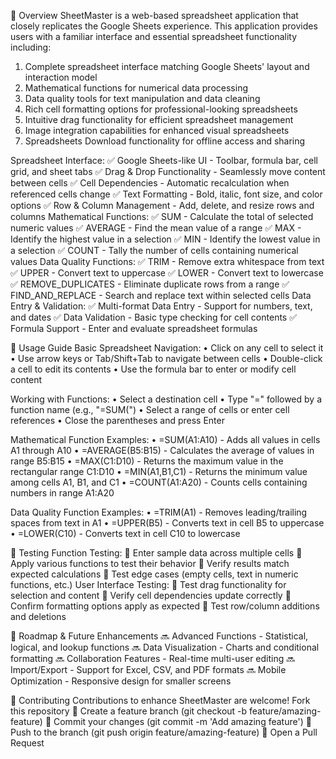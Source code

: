 
🚀 Overview
SheetMaster is a web-based spreadsheet application that closely replicates the Google Sheets experience. This application provides users with a familiar interface and essential spreadsheet functionality including:
1.	Complete spreadsheet interface matching Google Sheets' layout and interaction model
2.	Mathematical functions for numerical data processing
3.	Data quality tools for text manipulation and data cleaning
4.	Rich cell formatting options for professional-looking spreadsheets
5.	Intuitive drag functionality for efficient spreadsheet management
6.	Image integration capabilities for enhanced visual spreadsheets 
7.	Spreadsheets Download functionality for offline access and sharing


Spreadsheet Interface:
✅ Google Sheets-like UI - Toolbar, formula bar, cell grid, and sheet tabs
✅ Drag & Drop Functionality - Seamlessly move content between cells
✅ Cell Dependencies - Automatic recalculation when referenced cells change
✅ Text Formatting - Bold, italic, font size, and color options
✅ Row & Column Management - Add, delete, and resize rows and columns
Mathematical Functions:
✅ SUM - Calculate the total of selected numeric values
✅ AVERAGE - Find the mean value of a range
✅ MAX - Identify the highest value in a selection
✅ MIN - Identify the lowest value in a selection
✅ COUNT - Tally the number of cells containing numerical values
Data Quality Functions:
✅ TRIM - Remove extra whitespace from text
✅ UPPER - Convert text to uppercase
✅ LOWER - Convert text to lowercase
✅ REMOVE_DUPLICATES - Eliminate duplicate rows from a range
✅ FIND_AND_REPLACE - Search and replace text within selected cells
Data Entry & Validation:
✅ Multi-format Data Entry - Support for numbers, text, and dates
✅ Data Validation - Basic type checking for cell contents
✅ Formula Support - Enter and evaluate spreadsheet formulas
 

🎯 Usage Guide
Basic Spreadsheet Navigation:
•	Click on any cell to select it
•	Use arrow keys or Tab/Shift+Tab to navigate between cells
•	Double-click a cell to edit its contents
•	Use the formula bar to enter or modify cell content

Working with Functions:
•	Select a destination cell
•	Type "=" followed by a function name (e.g., "=SUM(")
•	Select a range of cells or enter cell references
•	Close the parentheses and press Enter

Mathematical Function Examples:
•	=SUM(A1:A10) - Adds all values in cells A1 through A10
•	=AVERAGE(B5:B15) - Calculates the average of values in range B5:B15
•	=MAX(C1:D10) - Returns the maximum value in the rectangular range C1:D10
•	=MIN(A1,B1,C1) - Returns the minimum value among cells A1, B1, and C1
•	=COUNT(A1:A20) - Counts cells containing numbers in range A1:A20

Data Quality Function Examples:
•	=TRIM(A1) - Removes leading/trailing spaces from text in A1
•	=UPPER(B5) - Converts text in cell B5 to uppercase
•	=LOWER(C10) - Converts text in cell C10 to lowercase

🧪 Testing
Function Testing:
	Enter sample data across multiple cells
	Apply various functions to test their behavior
	Verify results match expected calculations
	Test edge cases (empty cells, text in numeric functions, etc.)
User Interface Testing:
	Test drag functionality for selection and content
	Verify cell dependencies update correctly
	Confirm formatting options apply as expected
	Test row/column additions and deletions


🚧 Roadmap & Future Enhancements
🔜 Advanced Functions - Statistical, logical, and lookup functions
🔜 Data Visualization - Charts and conditional formatting
🔜 Collaboration Features - Real-time multi-user editing
🔜 Import/Export - Support for Excel, CSV, and PDF formats
🔜 Mobile Optimization - Responsive design for smaller screens

🤝 Contributing
Contributions to enhance SheetMaster are welcome!
Fork this repository
	Create a feature branch (git checkout -b feature/amazing-feature)
	Commit your changes (git commit -m 'Add amazing feature')
	Push to the branch (git push origin feature/amazing-feature)
	Open a Pull Request
